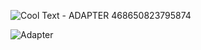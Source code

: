 
![Cool Text - ADAPTER 468650823795874](https://github.com/user-attachments/assets/6265842c-be3c-4f14-9a79-e3acfe65fbcd)


![Adapter](https://github.com/user-attachments/assets/425a52f3-966a-44fc-b8a2-dc0a49e80331)



